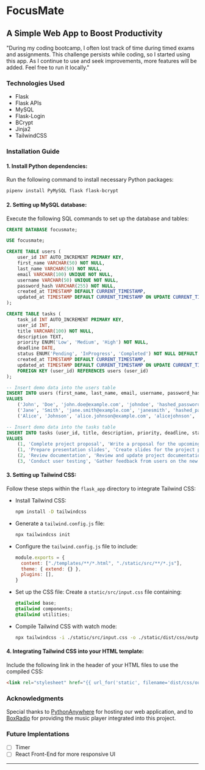 # FocusMate

## A Simple Web App to Boost Productivity

"During my coding bootcamp, I often lost track of time during timed exams and assignments. This challenge persists while coding, so I started using this app. As I continue to use and seek improvements, more features will be added. Feel free to run it locally."

### Technologies Used

- Flask
- Flask APIs
- MySQL
- Flask-Login
- BCrypt
- Jinja2
- TailwindCSS

### Installation Guide

#### 1. Install Python dependencies:
   Run the following command to install necessary Python packages:
   ```bash
   pipenv install PyMySQL flask flask-bcrypt
   ```

#### 2. Setting up MySQL database:
   Execute the following SQL commands to set up the database and tables:

   ```sql
   CREATE DATABASE focusmate;

   USE focusmate;

   CREATE TABLE users (
       user_id INT AUTO_INCREMENT PRIMARY KEY,
       first_name VARCHAR(50) NOT NULL,
       last_name VARCHAR(50) NOT NULL,
       email VARCHAR(100) UNIQUE NOT NULL,
       username VARCHAR(50) UNIQUE NOT NULL,
       password_hash VARCHAR(255) NOT NULL,
       created_at TIMESTAMP DEFAULT CURRENT_TIMESTAMP,
       updated_at TIMESTAMP DEFAULT CURRENT_TIMESTAMP ON UPDATE CURRENT_TIMESTAMP
   );

   CREATE TABLE tasks (
       task_id INT AUTO_INCREMENT PRIMARY KEY,
       user_id INT,
       title VARCHAR(100) NOT NULL,
       description TEXT,
       priority ENUM('Low', 'Medium', 'High') NOT NULL,
       deadline DATE,
       status ENUM('Pending', 'InProgress', 'Completed') NOT NULL DEFAULT 'Pending',
       created_at TIMESTAMP DEFAULT CURRENT_TIMESTAMP,
       updated_at TIMESTAMP DEFAULT CURRENT_TIMESTAMP ON UPDATE CURRENT_TIMESTAMP,
       FOREIGN KEY (user_id) REFERENCES users (user_id)
   );

   -- Insert demo data into the users table
   INSERT INTO users (first_name, last_name, email, username, password_hash)
   VALUES
       ('John', 'Doe', 'john.doe@example.com', 'johndoe', 'hashed_password_1'),
       ('Jane', 'Smith', 'jane.smith@example.com', 'janesmith', 'hashed_password_2'),
       ('Alice', 'Johnson', 'alice.johnson@example.com', 'alicejohnson', 'hashed_password_3');

   -- Insert demo data into the tasks table
   INSERT INTO tasks (user_id, title, description, priority, deadline, status)
   VALUES
       (1, 'Complete project proposal', 'Write a proposal for the upcoming project.', 'High', '2024-04-15', 'InProgress'),
       (1, 'Prepare presentation slides', 'Create slides for the project presentation.', 'Medium', '2024-04-20', 'Pending'),
       (2, 'Review documentation', 'Review and update project documentation.', 'High', '2024-04-18', 'InProgress'),
       (3, 'Conduct user testing', 'Gather feedback from users on the new feature.', 'Medium', '2024-04-25', 'Pending');
   ```

#### 3. Setting up Tailwind CSS:
   Follow these steps within the `flask_app` directory to integrate Tailwind CSS:

   - Install Tailwind CSS:
     ```bash
     npm install -D tailwindcss
     ```

   - Generate a `tailwind.config.js` file:
     ```bash
     npx tailwindcss init
     ```

   - Configure the `tailwind.config.js` file to include:
     ```javascript
     module.exports = {
       content: ["./templates/**/*.html", "./static/src/**/*.js"],
       theme: { extend: {} },
       plugins: [],
     }
     ```

   - Set up the CSS file:
     Create a `static/src/input.css` file containing:
     ```css
     @tailwind base;
     @tailwind components;
     @tailwind utilities;
     ```

   - Compile Tailwind CSS with watch mode:
     ```bash
     npx tailwindcss -i ./static/src/input.css -o ./static/dist/css/output.css --watch
     ```

#### 4. Integrating Tailwind CSS into your HTML template:
   Include the following link in the header of your HTML files to use the compiled CSS:
   ```html
   <link rel="stylesheet" href="{{ url_for('static', filename='dist/css/output.css') }}">
   ```

### Acknowledgments

Special thanks to [PythonAnywhere](https://www.pythonanywhere.com/) for hosting our web application, and to [BoxRadio](https://player.boxradio.net/) for providing the music player integrated into this project.

### Future Implentations
- [ ] Timer
- [ ] React Front-End for more responsive UI
---

